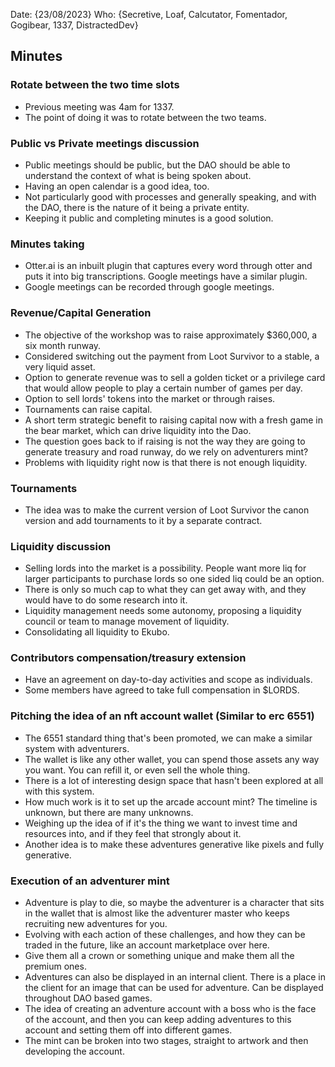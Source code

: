 Date: {23/08/2023}
Who: {Secretive, Loaf, Calcutator, Fomentador, Gogibear, 1337, DistractedDev}

## Minutes

### Rotate between the two time slots
- Previous meeting was 4am for 1337.
- The point of doing it was to rotate between the two teams.

### Public vs Private meetings discussion
- Public meetings should be public, but the DAO should be able to understand the context of what is being spoken about.
- Having an open calendar is a good idea, too.
- Not particularly good with processes and generally speaking, and with the DAO, there is the nature of it being a private entity.
- Keeping it public and completing minutes is a good solution.

### Minutes taking
- Otter.ai is an inbuilt plugin that captures every word through otter and puts it into big transcriptions. Google meetings have a similar plugin.
- Google meetings can be recorded through google meetings.

### Revenue/Capital Generation
- The objective of the workshop was to raise approximately $360,000, a six month runway.
- Considered switching out the payment from Loot Survivor to a stable, a very liquid asset.
- Option to generate revenue was to sell a golden ticket or a privilege card that would allow people to play a certain number of games per day.
- Option to sell lords' tokens into the market or through raises.
- Tournaments can raise capital.
- A short term strategic benefit to raising capital now with a fresh game in the bear market, which can drive liquidity into the Dao.
- The question goes back to if raising is not the way they are going to generate treasury and road runway, do we rely on adventurers mint?
- Problems with liquidity right now is that there is not enough liquidity.

### Tournaments
- The idea was to make the current version of Loot Survivor the canon version and add tournaments to it by a separate contract.

### Liquidity discussion
- Selling lords into the market is a possibility. People want more liq for larger participants to purchase lords so one sided liq could be an option.
- There is only so much cap to what they can get away with, and they would have to do some research into it.
- Liquidity management needs some autonomy, proposing a liquidity council or team to manage movement of liquidity.
- Consolidating all liquidity to Ekubo.

### Contributors compensation/treasury extension
- Have an agreement on day-to-day activities and scope as individuals.
- Some members have agreed to take full compensation in $LORDS.

### Pitching the idea of an nft account wallet (Similar to erc 6551)
- The 6551 standard thing that's been promoted, we can make a similar system with adventurers.
- The wallet is like any other wallet, you can spend those assets any way you want. You can refill it, or even sell the whole thing.
- There is a lot of interesting design space that hasn't been explored at all with this system.
- How much work is it to set up the arcade account mint? The timeline is unknown, but there are many unknowns.
- Weighing up the idea of if it's the thing we want to invest time and resources into, and if they feel that strongly about it.
- Another idea is to make these adventures generative like pixels and fully generative.

### Execution of an adventurer mint
- Adventure is play to die, so maybe the adventurer is a character that sits in the wallet that is almost like the adventurer master who keeps recruiting new adventures for you.
- Evolving with each action of these challenges, and how they can be traded in the future, like an account marketplace over here.
- Give them all a crown or something unique and make them all the premium ones.
- Adventures can also be displayed in an internal client. There is a place in the client for an image that can be used for adventure. Can be displayed throughout DAO based games.
- The idea of creating an adventure account with a boss who is the face of the account, and then you can keep adding adventures to this account and setting them off into different games.
- The mint can be broken into two stages, straight to artwork and then developing the account.
